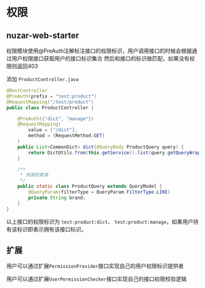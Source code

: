 # 权限

## nuzar-web-starter

权限模块使用@PreAuth注解标注接口的权限标识，用户调用接口的时候会根据通过用户权限接口获取用户的接口标识集合
然后和接口的标识做匹配，如果没有权限则返回403

添加 `ProductController.java`

```java
@RestController
@PreAuth(prefix = "test:product")
@RequestMapping("/test/product")
public class ProductController {

    @PreAuth({"dict", "manage"})
    @RequestMapping(
        value = {"/dict"},
        method = {RequestMethod.GET}
    )
    public List<CommonDict> dict(@QueryBody ProductQuery query) {
        return DictUtils.from(this.getService().list(query.getQueryWrapper(this.getService().getEntityClass())), this.getService().getEntityClass());
    }

    /**
     * 快速检索类
     */
    public static class ProductQuery extends QueryModel {
        @QueryParam(filterType = QueryParam.FilterType.LIKE)
        private String brand;
    }
}
```

以上接口的权限标识为 `test:product:dict`、 `test:product:manage`，如果用户持有该标识即表示拥有该接口标识。

## 扩展

用户可以通过扩展`PermissionProvider`接口实现自己的用户权限标识提供者

用户可以通过扩展`UserPermissionChecker`接口实现自己的接口权限校验逻辑

